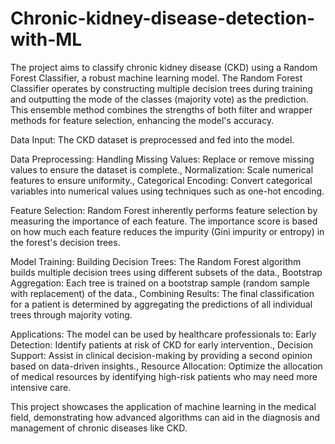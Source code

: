 # Chronic-kidney-disease-detection-with-ML

The project aims to classify chronic kidney disease (CKD) using a Random Forest Classifier, a robust machine learning model. The Random Forest Classifier operates by constructing multiple decision trees during training and outputting the mode of the classes (majority vote) as the prediction. This ensemble method combines the strengths of both filter and wrapper methods for feature selection, enhancing the model's accuracy.

Data Input: The CKD dataset is preprocessed and fed into the model.

Data Preprocessing:
  Handling Missing Values: Replace or remove missing values to ensure the dataset is complete.,
  Normalization: Scale numerical features to ensure uniformity.,
  Categorical Encoding: Convert categorical variables into numerical values using techniques such as one-hot encoding.
 
Feature Selection:
Random Forest inherently performs feature selection by measuring the importance of each feature. The importance score is based on how much each feature reduces the impurity (Gini impurity or entropy) in the forest's decision trees.

Model Training:
Building Decision Trees: The Random Forest algorithm builds multiple decision trees using different subsets of the data.,
Bootstrap Aggregation: Each tree is trained on a bootstrap sample (random sample with replacement) of the data.,
Combining Results: The final classification for a patient is determined by aggregating the predictions of all individual trees through majority voting.

Applications:
The model can be used by healthcare professionals to:
Early Detection: Identify patients at risk of CKD for early intervention., 
Decision Support: Assist in clinical decision-making by providing a second opinion based on data-driven insights., 
Resource Allocation: Optimize the allocation of medical resources by identifying high-risk patients who may need more intensive care.

This project showcases the application of machine learning in the medical field, demonstrating how advanced algorithms can aid in the diagnosis and management of chronic diseases like CKD.
